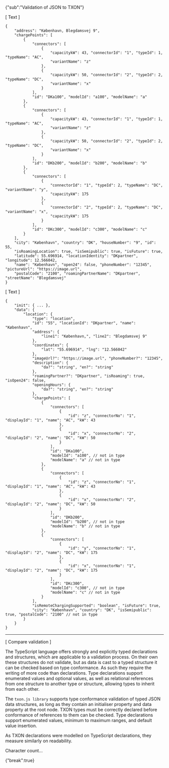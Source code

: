 {"sub":"Validation of JSON to TXON"}

[ Text ]

```
{
    "address": "København, Blegdamsvej 9",
    "chargePoints": [
        {
            "connectors": [
                {
                    "capacitykW": 43, "connectorId": "1", "typeId": 1, "typeName": "AC",
                    "variantName": "z"
                },
                {
                    "capacitykW": 50, "connectorId": "2", "typeId": 2, "typeName": "DC",
                    "variantName": "x"
                }
            ],
            "id": "DKa100", "modelId": "a100", "modelName": "a"
        },
        {
            "connectors": [
                {
                    "capacitykW": 43, "connectorId": "1", "typeId": 1, "typeName": "AC",
                    "variantName": "z"
                },
                {
                    "capacitykW": 50, "connectorId": "2", "typeId": 2, "typeName": "DC",
                    "variantName": "x"
                }
            ],
            "id": "DKb200", "modelId": "b200", "modelName": "b"
        },
        {
            "connectors": [
                {
                    "connectorId": "1", "typeId": 2, "typeName": "DC", "variantName": "y",
                    "capacitykW": 175
                },
                {
                    "connectorId": "2", "typeId": 2, "typeName": "DC", "variantName": "x",
                    "capacitykW": 175
                }
            ],
            "id": "DKc300", "modelId": "c300", "modelName": "c"
        }
    ],
    "city": "København", "country": "DK", "houseNumber": "9", "id": 55,
    "isRoamingLocation": true, "isSemipublic": true, "isFuture": true,
    "latitude": 55.696914, "locationIdentity": "DKpartner", "longitude": 12.566042,
    "name": "København", "open24": false, "phoneNumber": "12345", "pictureUrl": "https://image.url",
    "postalCode": "2100", "roamingPartnerName": "DKpartner", "streetName": "Blegdamsvej"
}
```

[ Text ]

```
{
    "init": { ... },
    "data": {
        "location": {
            "type": "location",
            "id": "55", "locationId": "DKpartner", "name": "København",
            "address": {
                "line1": "København,", "line2": "Blegdamsvej 9"
            },
            "coordinates": {
                "lat": "55.696914", "lng": "12.566042"
            },
            "imageUrl?": "https://image.url", "phoneNumber?": "12345",
            "description": {
                "da?": "string", "en?": "string"
            },
            "roamingPartner?": "DKpartner", "isRoaming": true, "isOpen24": false,
            "openingHours": {
                "da?": "string", "en?": "string"
            },
            "chargePoints": [
                {
                    "connectors": [
                        {
                            "id": "z", "connectorNo": "1", "displayId": "1", "name": "AC", "kW": 43
                        },
                        {
                            "id": "x", "connectorNo": "2", "displayId": "2", "name": "DC", "kW": 50
                        }
                    ],
                    "id": "DKa100",
                    "modelId": "a100", // not in type
                    "modelName": "a" // not in type
                },
                {
                    "connectors": [
                        {
                            "id": "z", "connectorNo": "1", "displayId": "1", "name": "AC", "kW": 43
                        },
                        {
                            "id": "x", "connectorNo": "2", "displayId": "2", "name": "DC", "kW": 50
                        }
                    ],
                    "id": "DKb200",
                    "modelId": "b200", // not in type
                    "modelName": "b" // not in type
                },
                {
                    "connectors": [
                        {
                            "id": "y", "connectorNo": "1", "displayId": "2", "name": "DC", "kW": 175
                        },
                        {
                            "id": "x", "connectorNo": "1", "displayId": "2", "name": "DC", "kW": 175
                        }
                    ],
                    "id": "DKc300",
                    "modelId": "c300", // not in type
                    "modelName": "c" // not in type
                }
            ],
            "isRemoteChargingSupported": "boolean", "isFuture": true,
            "city": "København", "country": "DK", "isSemipublic": true, "postalCode": "2100" // not in type
        }
    }
}
```

---------------------------------------------------------------------------------

[ Compare validation ]

The TypeScript language offers strongly and explicitly typed declarations and structures, which are applicable to a validation process. On their own these structures do not validate, but as data is cast to a typed structure it can be checked based on type conformance. As such they require the writing of more code than declarations. Type declarations support enumerated values and optional values, as well as relational references from one structure to another type or structure, allowing types to inherit from each other.

The `txon.js library` supports type conformance validation of typed JSON data structures, as long as they contain an initialiser property and data property at the root node. TXON types must be correctly declared before conformance of references to them can be checked. Type declarations support enumerated values, minimum to maximum ranges, and default value insertion.

As TXON declarations were modelled on TypeScript declarations, they measure similarly on readability.

Character count...

{"break":true}